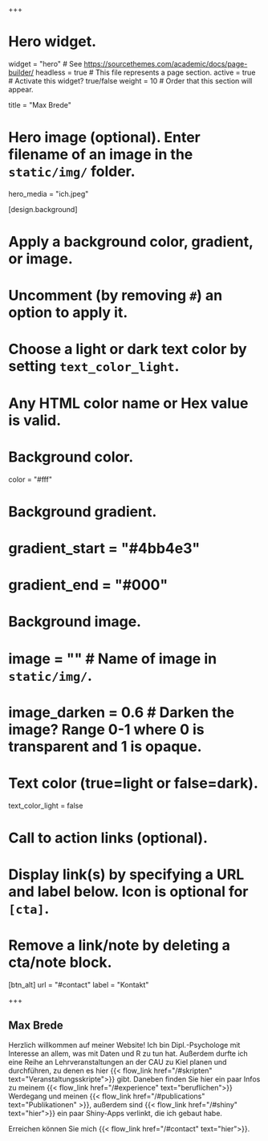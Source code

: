 +++
# Hero widget.
widget = "hero"  # See https://sourcethemes.com/academic/docs/page-builder/
headless = true  # This file represents a page section.
active = true  # Activate this widget? true/false
weight = 10  # Order that this section will appear.

title = "Max Brede"

# Hero image (optional). Enter filename of an image in the `static/img/` folder.
hero_media = "ich.jpeg"

[design.background]
  # Apply a background color, gradient, or image.
  #   Uncomment (by removing `#`) an option to apply it.
  #   Choose a light or dark text color by setting `text_color_light`.
  #   Any HTML color name or Hex value is valid.

  # Background color.
  color = "#fff"
  
  # Background gradient.
  # gradient_start = "#4bb4e3"
  # gradient_end = "#000"
  
  # Background image.
  # image = ""  # Name of image in `static/img/`.
  # image_darken = 0.6  # Darken the image? Range 0-1 where 0 is transparent and 1 is opaque.

  # Text color (true=light or false=dark).
  text_color_light = false

# Call to action links (optional).
#   Display link(s) by specifying a URL and label below. Icon is optional for `[cta]`.
#   Remove a link/note by deleting a cta/note block.

[btn_alt]
  url = "#contact"
  label = "Kontakt"

+++

## Max Brede

Herzlich willkommen auf meiner Website!
Ich bin Dipl.-Psychologe mit Interesse an allem, was mit Daten und R zu tun hat. Außerdem durfte ich eine Reihe an Lehrveranstaltungen an der CAU zu Kiel planen und durchführen, zu denen es hier {{< flow_link href="/#skripten" text="Veranstaltungsskripte">}} gibt. Daneben finden Sie hier ein paar Infos zu meinem {{< flow_link href="/#experience" text="beruflichen">}} Werdegang und meinen {{< flow_link href="/#publications" text="Publikationen" >}}, außerdem sind {{< flow_link href="/#shiny" text="hier">}} ein paar Shiny-Apps verlinkt, die ich gebaut habe.

Erreichen können Sie mich {{< flow_link href="/#contact" text="hier">}}.
